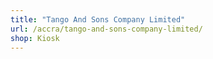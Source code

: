 ```yaml
---
title: "Tango And Sons Company Limited"
url: /accra/tango-and-sons-company-limited/
shop: Kiosk
---
```

